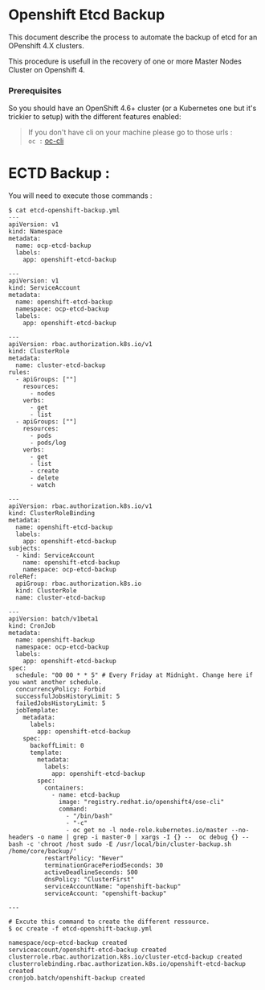 # Openshift Etcd Backup

This document describe the process to automate the backup of etcd for an OPenshift 4.X clusters.

This procedure is usefull in the recovery of one or more Master Nodes Cluster on Openshift 4. 



### Prerequisites

So you should have an OpenShift 4.6+ cluster (or a Kubernetes one but it's trickier to setup) with the different features enabled:

> If you don't have cli on your machine please go to those urls : 
    <br>
      ` oc : ` [oc-cli](https://mirror.openshift.com/pub/openshift-v4/clients/oc/4.6/)

# ECTD Backup :
You will need to execute those commands :
```
$ cat etcd-openshift-backup.yml
---
apiVersion: v1
kind: Namespace
metadata:
  name: ocp-etcd-backup
  labels:
    app: openshift-etcd-backup

---
apiVersion: v1
kind: ServiceAccount
metadata:
  name: openshift-etcd-backup
  namespace: ocp-etcd-backup
  labels:
    app: openshift-etcd-backup

---
apiVersion: rbac.authorization.k8s.io/v1
kind: ClusterRole
metadata:
  name: cluster-etcd-backup
rules:
  - apiGroups: [""]
    resources:
      - nodes
    verbs:
      - get
      - list
  - apiGroups: [""]
    resources:
      - pods
      - pods/log
    verbs:
      - get
      - list
      - create
      - delete
      - watch

---
apiVersion: rbac.authorization.k8s.io/v1
kind: ClusterRoleBinding
metadata:
  name: openshift-etcd-backup
  labels:
    app: openshift-etcd-backup
subjects:
  - kind: ServiceAccount
    name: openshift-etcd-backup
    namespace: ocp-etcd-backup
roleRef:
  apiGroup: rbac.authorization.k8s.io
  kind: ClusterRole
  name: cluster-etcd-backup

---
apiVersion: batch/v1beta1
kind: CronJob
metadata:
  name: openshift-backup
  namespace: ocp-etcd-backup
  labels:
    app: openshift-etcd-backup
spec:
  schedule: "00 00 * * 5" # Every Friday at Midnight. Change here if you want another schedule.
  concurrencyPolicy: Forbid
  successfulJobsHistoryLimit: 5
  failedJobsHistoryLimit: 5
  jobTemplate:
    metadata:
      labels:
        app: openshift-etcd-backup
    spec:
      backoffLimit: 0
      template:
        metadata:
          labels:
            app: openshift-etcd-backup
        spec:
          containers:
            - name: etcd-backup
              image: "registry.redhat.io/openshift4/ose-cli"
              command:
                - "/bin/bash"
                - "-c"
                - oc get no -l node-role.kubernetes.io/master --no-headers -o name | grep -i master-0 | xargs -I {} --  oc debug {} -- bash -c 'chroot /host sudo -E /usr/local/bin/cluster-backup.sh /home/core/backup/'
          restartPolicy: "Never"
          terminationGracePeriodSeconds: 30
          activeDeadlineSeconds: 500
          dnsPolicy: "ClusterFirst"
          serviceAccountName: "openshift-backup"
          serviceAccount: "openshift-backup"
      
---
````

```
# Excute this command to create the different ressource.
$ oc create -f etcd-openshift-backup.yml

namespace/ocp-etcd-backup created
serviceaccount/openshift-etcd-backup created
clusterrole.rbac.authorization.k8s.io/cluster-etcd-backup created
clusterrolebinding.rbac.authorization.k8s.io/openshift-etcd-backup created
cronjob.batch/openshift-backup created
```
      
